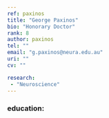 ```yaml
---
ref: paxinos
title: "George Paxinos"
bio: "Honorary Doctor"
rank: 8
author: paxinos
tel: ""
email: "g.paxinos@neura.edu.au"
uri: ""
cv: ""

research:
 - "Neuroscience"
---
```


### education:
